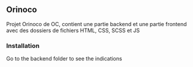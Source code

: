 ## Orinoco ##

Projet Orinoco de OC, contient une partie backend et une partie frontend avec des dossiers de fichiers HTML, CSS, SCSS et JS

### Installation ###

Go to the backend folder to see the indications
